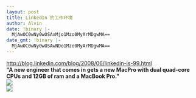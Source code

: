 ```yaml
---
layout: post
title: LinkedIn 的工作环境
author: Alvin
date: !binary |-
  MjAwOC0wNy0wOSAxMjo1Mzo0MyArMDgwMA==
date_gmt: !binary |-
  MjAwOC0wNy0wOSAwNDo1Mzo0MyArMDgwMA==
---
```

http://blog.linkedin.com/blog/2008/06/linkedin-is-99.html     
<strong>"A new engineer that comes in gets a new MacPro with dual quad-core CPUs and 12GB of ram and a MacBook Pro."</strong>     
<img src="http://farm4.static.flickr.com/3145/2607339241_04ce51625c.jpg" border="0" />     
<img src="http://farm4.static.flickr.com/3290/2608168608_735e276110.jpg" border="0" />
